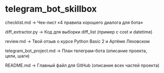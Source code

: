 # telegram_bot_skillbox



checklist.md → Чек-лист «4 правила хорошего диалога для бота»

diff_extractor.py → Код для выборки diff_list (пример с cost и datetime)

review.md → Твой отзыв о курсе Python Basic 2 и Артёме Ляховском

telegram_bot_project.md → План телеграм-бота (описание проекта, цели, шаги)

README.md → Главный файл для GitHub (описание всех частей проекта)
